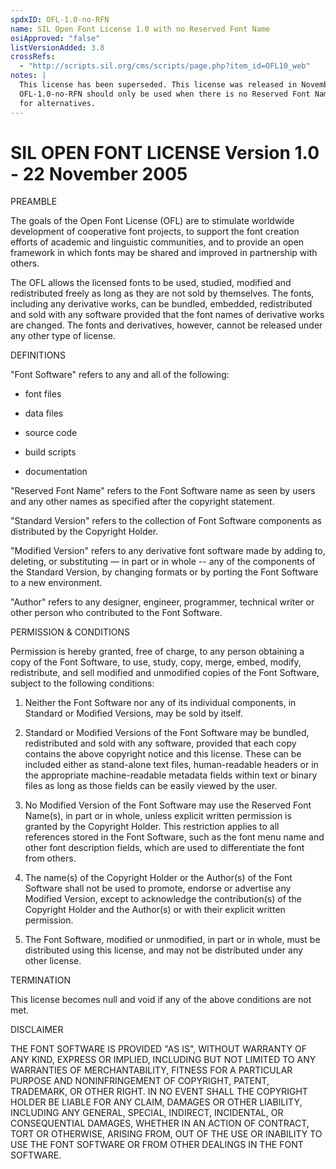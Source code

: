 ```yaml
---
spdxID: OFL-1.0-no-RFN
name: SIL Open Font License 1.0 with no Reserved Font Name
osiApproved: "false"
listVersionAdded: 3.8
crossRefs: 
  - "http://scripts.sil.org/cms/scripts/page.php?item_id=OFL10_web"
notes: |
  This license has been superseded. This license was released in November 2005. The identifier
  OFL-1.0-no-RFN should only be used when there is no Reserved Font Name. See OFL-1.0 and OFL-1.0-RFN
  for alternatives.
---
```


# SIL OPEN FONT LICENSE Version 1.0 - 22 November 2005

PREAMBLE

The goals of the Open Font License (OFL) are to stimulate worldwide development of cooperative font projects, to support the font creation efforts of academic and linguistic communities, and to provide an open framework in which fonts may be shared and improved in partnership with others.

The OFL allows the licensed fonts to be used, studied, modified and redistributed freely as long as they are not sold by themselves. The fonts, including any derivative works, can be bundled, embedded, redistributed and sold with any software provided that the font names of derivative works are changed. The fonts and derivatives, however, cannot be released under any other type of license.

DEFINITIONS

"Font Software" refers to any and all of the following:

- font files

- data files

- source code

- build scripts

- documentation

"Reserved Font Name" refers to the Font Software name as seen by users and any other names as specified after the copyright statement.

"Standard Version" refers to the collection of Font Software components as distributed by the Copyright Holder.

"Modified Version" refers to any derivative font software made by adding to, deleting, or substituting — in part or in whole -- any of the components of the Standard Version, by changing formats or by porting the Font Software to a new environment.

"Author" refers to any designer, engineer, programmer, technical writer or other person who contributed to the Font Software.

PERMISSION & CONDITIONS

Permission is hereby granted, free of charge, to any person obtaining a copy of the Font Software, to use, study, copy, merge, embed, modify, redistribute, and sell modified and unmodified copies of the Font Software, subject to the following conditions:

1) Neither the Font Software nor any of its individual components, in Standard or Modified Versions, may be sold by itself.

2) Standard or Modified Versions of the Font Software may be bundled, redistributed and sold with any software, provided that each copy contains the above copyright notice and this license. These can be included either as stand-alone text files, human-readable headers or in the appropriate machine-readable metadata fields within text or binary files as long as those fields can be easily viewed by the user.

3) No Modified Version of the Font Software may use the Reserved Font Name(s), in part or in whole, unless explicit written permission is granted by the Copyright Holder. This restriction applies to all references stored in the Font Software, such as the font menu name and other font description fields, which are used to differentiate the font from others.

4) The name(s) of the Copyright Holder or the Author(s) of the Font Software shall not be used to promote, endorse or advertise any Modified Version, except to acknowledge the contribution(s) of the Copyright Holder and the Author(s) or with their explicit written permission.

5) The Font Software, modified or unmodified, in part or in whole, must be distributed using this license, and may not be distributed under any other license.

TERMINATION

This license becomes null and void if any of the above conditions are not met.

DISCLAIMER

THE FONT SOFTWARE IS PROVIDED "AS IS", WITHOUT WARRANTY OF ANY KIND, EXPRESS OR IMPLIED, INCLUDING BUT NOT LIMITED TO ANY WARRANTIES OF MERCHANTABILITY, FITNESS FOR A PARTICULAR PURPOSE AND NONINFRINGEMENT OF COPYRIGHT, PATENT, TRADEMARK, OR OTHER RIGHT. IN NO EVENT SHALL THE COPYRIGHT HOLDER BE LIABLE FOR ANY CLAIM, DAMAGES OR OTHER LIABILITY, INCLUDING ANY GENERAL, SPECIAL, INDIRECT, INCIDENTAL, OR CONSEQUENTIAL DAMAGES, WHETHER IN AN ACTION OF CONTRACT, TORT OR OTHERWISE, ARISING FROM, OUT OF THE USE OR INABILITY TO USE THE FONT SOFTWARE OR FROM OTHER DEALINGS IN THE FONT SOFTWARE.
